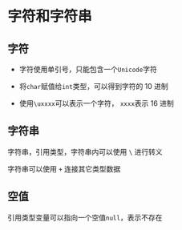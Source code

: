 # 字符和字符串

## 字符

- 字符使用单引号，只能包含一个`Unicode`字符

- 将`char`赋值给`int`类型，可以得到字符的 10 进制

- 使用`\uxxxx`可以表示一个字符， `xxxx`表示 16 进制

## 字符串

字符串，引用类型，字符串内可以使用 `\` 进行转义

字符串可以使用 `+` 连接其它类型数据

## 空值

引用类型变量可以指向一个空值`null`，表示不存在
